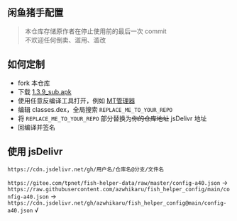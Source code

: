 ## 闲鱼猪手配置
> 本仓库存储原作者在停止使用前的最后一次 commit   
> 不欢迎任何倒卖、滥用、滥改

## 如何定制
- fork 本仓库
- 下载 [1.3.9_sub.apk](https://github.com/azwhikaru/fish_helper_config/blob/main/1.3.9_sub.apk)
- 使用任意反编译工具打开，例如 [MT管理器](https://www.coolapk.com/apk/21048)
- 编辑 classes.dex，全局搜索 `REPLACE_ME_TO_YOUR_REPO` 
- 将 `REPLACE_ME_TO_YOUR_REPO` 部分替换为~~你的仓库地址~~ jsDelivr 地址
- 回编译并签名

## 使用 jsDelivr
`https://cdn.jsdelivr.net/gh/用户名/仓库名@分支/文件名`   

`https://gitee.com/tpnet/fish-helper-data/raw/master/config-a40.json` ->    `https://raw.githubusercontent.com/azwhikaru/fish_helper_config/main/config-a40.json` ->   
`https://cdn.jsdelivr.net/gh/azwhikaru/fish_helper_config@main/config-a40.json` √
